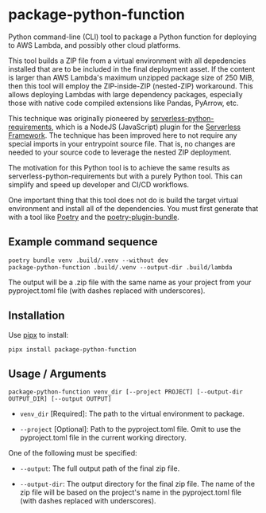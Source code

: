 # package-python-function
Python command-line (CLI) tool to package a Python function for deploying to AWS Lambda, and possibly other
cloud platforms.

This tool builds a ZIP file from a virtual environment with all depedencies installed that are to be included in the final deployment asset.  If the content is larger than AWS Lambda's maximum unzipped package size of 250 MiB,
then this tool will employ the ZIP-inside-ZIP (nested-ZIP) workaround.  This allows deploying Lambdas with large
dependency packages, especially those with native code compiled extensions like Pandas, PyArrow, etc.

This technique was originally pioneered by [serverless-python-requirements](https://github.com/serverless/serverless-python-requirements), which is a NodeJS (JavaScript) plugin for the [Serverless Framework](https://github.com/serverless/serverless).  The technique has been improved here to not require any special imports in your entrypoint source file.  That is, no changes are needed to your source code to leverage the nested ZIP deployment.

The motivation for this Python tool is to achieve the same results as serverless-python-requirements but with a
purely Python tool.  This can simplify and speed up developer and CI/CD workflows.

One important thing that this tool does not do is build the target virtual environment and install all of the
dependencies.  You must first generate that with a tool like [Poetry](https://github.com/python-poetry/poetry) and the [poetry-plugin-bundle](https://github.com/python-poetry/poetry-plugin-bundle).

## Example command sequence
```
poetry bundle venv .build/.venv --without dev
package-python-function .build/.venv --output-dir .build/lambda
```

The output will be a .zip file with the same name as your project from your pyproject.toml file (with dashes replaced
with underscores).

## Installation
Use [pipx](https://github.com/pypa/pipx) to install:

```
pipx install package-python-function
```

## Usage / Arguments
`package-python-function venv_dir [--project PROJECT] [--output-dir OUTPUT_DIR] [--output OUTPUT]`

- `venv_dir` [Required]:  The path to the virtual environment to package.

- `--project` [Optional]: Path to the pyproject.toml file. Omit to use the pyproject.toml file in the current working directory.

One of the following must be specified:
- `--output`: The full output path of the final zip file.

- `--output-dir`: The output directory for the final zip file.  The name of the zip file will be based on the project's
name in the pyproject.toml file (with dashes replaced with underscores).



